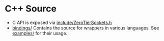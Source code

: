 # C++ Source

 - C API is exposed via [include/ZeroTierSockets.h](../include/ZeroTierSockets.h)
 - [bindings/](./bindings) Contains the source for wrappers in various languages. See [examples/](./../examples) for their usage.